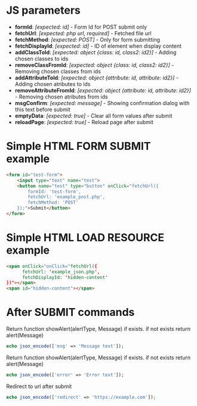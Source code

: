 # JS parameters
- <b>formId</b>: <i>[expected: id]</i> - Form Id for POST submit only
- <b>fetchUrl</b>: <i>[expected: php url, required]</i> - Fetched file url
- <b>fetchMethod</b>: <i>[expected: POST]</i> - Only for form submitting
- <b>fetchDisplayId</b>: <i>[expected: id]</i> - ID of element when display content
- <b>addClassToId</b>: <i>[expected: object {class: id, class2: id2}]</i> - Adding chosen classes to ids
- <b>removeClassFromId</b>: <i>[expected: object {class: id, class2: id2}]</i> - Removing chosen classes from ids
- <b>addAttributeToId</b>: <i>[expected: object {attribute: id, attribute: id2}]</i> - Adding chosen atributes to ids
- <b>removeAttributeFromId</b>: <i>[expected: object {attribute: id, attribute: id2}]</i> - Removing chosen atributes from ids
- <b>msgConfirm</b>: <i>[expected: message]</i> - Showing confirmation dialog with this text before submit
- <b>emptyData</b>: <i>[expected: true]</i> - Clear all form values after submit
- <b>reloadPage</b>: <i>[expected: true]</i> - Reload page after submit

# Simple HTML FORM SUBMIT example
```HTML
<form id="test-form">
	<input type="text" name="test">
	<button name="test" type="button" onClick="fetchUrl({
		formId: 'test-form',
		fetchUrl: 'example_post.php',
		fetchMethod: 'POST'
	});">Submit</button>
</form>
```
# Simple HTML LOAD RESOURCE example
```HTML
<span onClick="onClick="fetchUrl({
	  fetchUrl: 'example_json.php',
	  fetchDisplayId: 'hidden-content'
})"></span>
<span id="hidden-content"></span>
```
# After SUBMIT commands

Return function showAlert(alertType, Message) if exists. if not exists return alert(Message)
```php
echo json_encode(['msg' => 'Message text']);
```
Return function showAlert(alertType, Message) if exists. if not exists return alert(Message)
```php
echo json_encode(['error' => 'Error text']);
```
Redirect to url after submit
```php
echo json_encode(['redirect' => 'https://example.com']);
```
